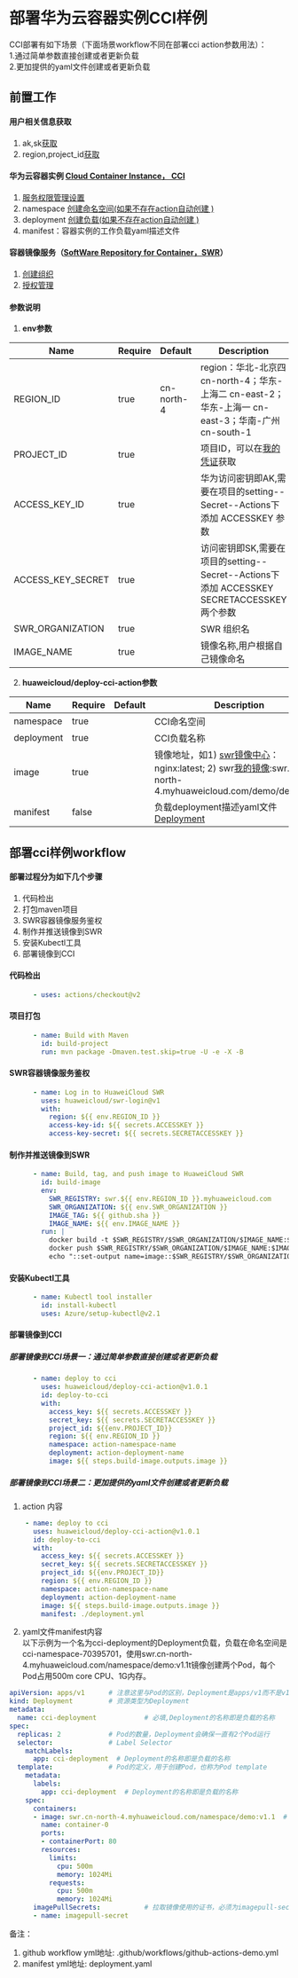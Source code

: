 # 部署华为云容器实例CCI样例

CCI部署有如下场景（下面场景workflow不同在部署cci action参数用法）：  
1.通过简单参数直接创建或者更新负载  
2.更加提供的yaml文件创建或者更新负载  

## **前置工作**
#### 用户相关信息获取
1) ak,sk[获取](https://support.huaweicloud.com/usermanual-ca/ca_01_0003.html?utm_campaign=ua&utm_content=ca&utm_term=console) 
2) region,project_id[获取](https://support.huaweicloud.com/usermanual-ca/ca_01_0001.html)   

#### 华为云容器实例 [Cloud Container Instance， CCI](https://support.huaweicloud.com/cci/index.html)
1) [服务权限管理设置](https://support.huaweicloud.com/usermanual-cci/cci_01_0074.html)
2) namespace [创建命名空间(如果不存在action自动创建 )](https://support.huaweicloud.com/qs-cci/cci_qs_0004.html)  
3) deployment [创建负载(如果不存在action自动创建 )](https://support.huaweicloud.com/qs-cci/cci_qs_0005.html)  
4) manifest：容器实例的工作负载yaml描述文件   
#### 容器镜像服务（[SoftWare Repository for Container，SWR](https://support.huaweicloud.com/swr/index.html)）    
1) [创建组织](https://support.huaweicloud.com/usermanual-swr/swr_01_0014.html)   
2) [授权管理](https://support.huaweicloud.com/usermanual-swr/swr_01_0072.html)
#### 参数说明
1) **env参数**

| Name          | Require | Default | Description |
| ------------- | ------- | ------- | ----------- |
| REGION_ID    |   true        |     cn-north-4    | region：华北-北京四	cn-north-4；华东-上海二	cn-east-2；华东-上海一	cn-east-3；华南-广州	cn-south-1|
| PROJECT_ID    |   true    |         | 项目ID，可以在[我的凭证](https://console.huaweicloud.com/iam/?locale=zh-cn#/mine/apiCredential)获取|
| ACCESS_KEY_ID    |   true    |         | 华为访问密钥即AK,需要在项目的setting--Secret--Actions下添加 ACCESSKEY 参数|
| ACCESS_KEY_SECRET    |   true    |         | 访问密钥即SK,需要在项目的setting--Secret--Actions下添加 ACCESSKEY SECRETACCESSKEY 两个参数|
| SWR_ORGANIZATION    |   true    |         | SWR 组织名|
| IMAGE_NAME    |   true    |         | 镜像名称,用户根据自己镜像命名|  
2) **huaweicloud/deploy-cci-action参数**  

| Name          | Require | Default | Description |
| ------------- | ------- | ------- | ----------- |
| namespace    |   true         |         | CCI命名空间|
| deployment    |   true         |         | CCI负载名称|
| image    |   true         |         | 镜像地址，如1) [swr镜像中心](https://console.huaweicloud.com/swr/?agencyId=66af5f8d4b84416785817649d667a396&region=cn-north-4&locale=zh-cn#/app/swr/huaweiOfficialList)：nginx:latest;  2) swr[我的镜像](https://console.huaweicloud.com/swr/?agencyId=66af5f8d4b84416785817649d667a396&region=cn-north-4&locale=zh-cn#/app/warehouse/list):swr.cn-north-4.myhuaweicloud.com/demo/demo:v1.1|
| manifest    |   false    |         | 负载deployment描述yaml文件[Deployment](https://support.huaweicloud.com/devg-cci/cci_05_0005.html)|  



## **部署cci样例workflow**
#### 部署过程分为如下几个步骤
1) 代码检出  
2) 打包maven项目  
3) SWR容器镜像服务鉴权  
4) 制作并推送镜像到SWR  
5) 安装Kubectl工具  
6) 部署镜像到CCI
#### 代码检出 
```yaml
      - uses: actions/checkout@v2
```

#### 项目打包
```yaml
      - name: Build with Maven
        id: build-project
        run: mvn package -Dmaven.test.skip=true -U -e -X -B
```

#### SWR容器镜像服务鉴权
```yaml
      - name: Log in to HuaweiCloud SWR
        uses: huaweicloud/swr-login@v1
        with:
          region: ${{ env.REGION_ID }}
          access-key-id: ${{ secrets.ACCESSKEY }}
          access-key-secret: ${{ secrets.SECRETACCESSKEY }}
```

#### 制作并推送镜像到SWR
```yaml
      - name: Build, tag, and push image to HuaweiCloud SWR
        id: build-image
        env:
          SWR_REGISTRY: swr.${{ env.REGION_ID }}.myhuaweicloud.com
          SWR_ORGANIZATION: ${{ env.SWR_ORGANIZATION }}
          IMAGE_TAG: ${{ github.sha }}
          IMAGE_NAME: ${{ env.IMAGE_NAME }}
        run: |
          docker build -t $SWR_REGISTRY/$SWR_ORGANIZATION/$IMAGE_NAME:$IMAGE_TAG .
          docker push $SWR_REGISTRY/$SWR_ORGANIZATION/$IMAGE_NAME:$IMAGE_TAG
          echo "::set-output name=image::$SWR_REGISTRY/$SWR_ORGANIZATION/$IMAGE_NAME:$IMAGE_TAG"
```

#### 安装Kubectl工具
```yaml
      - name: Kubectl tool installer
        id: install-kubectl
        uses: Azure/setup-kubectl@v2.1
```

#### 部署镜像到CCI
##### 部署镜像到CCI场景一：通过简单参数直接创建或者更新负载
```yaml
      - name: deploy to cci
        uses: huaweicloud/deploy-cci-action@v1.0.1
        id: deploy-to-cci
        with:
          access_key: ${{ secrets.ACCESSKEY }}
          secret_key: ${{ secrets.SECRETACCESSKEY }}
          project_id: ${{env.PROJECT_ID}}
          region: ${{ env.REGION_ID }}
          namespace: action-namespace-name
          deployment: action-deployment-name
          image: ${{ steps.build-image.outputs.image }}
 ```    
##### 部署镜像到CCI场景二：更加提供的yaml文件创建或者更新负载
1) action 内容
```yaml
    - name: deploy to cci
      uses: huaweicloud/deploy-cci-action@v1.0.1
      id: deploy-to-cci
      with:
        access_key: ${{ secrets.ACCESSKEY }}
        secret_key: ${{ secrets.SECRETACCESSKEY }}
        project_id: ${{env.PROJECT_ID}}
        region: ${{ env.REGION_ID }}
        namespace: action-namespace-name
        deployment: action-deployment-name
        image: ${{ steps.build-image.outputs.image }}
        manifest: ./deployment.yml
```

2) yaml文件manifest内容  
以下示例为一个名为cci-deployment的Deployment负载，负载在命名空间是cci-namespace-70395701，使用swr.cn-north-4.myhuaweicloud.com/namespace/demo:v1.1t镜像创建两个Pod，每个Pod占用500m core CPU、1G内存。

```yaml
apiVersion: apps/v1      # 注意这里与Pod的区别，Deployment是apps/v1而不是v1
kind: Deployment         # 资源类型为Deployment
metadata:
  name: cci-deployment            # 必填,Deployment的名称即是负载的名称
spec:
  replicas: 2            # Pod的数量，Deployment会确保一直有2个Pod运行         
  selector:              # Label Selector
    matchLabels:
      app: cci-deployment  # Deployment的名称即是负载的名称
  template:              # Pod的定义，用于创建Pod，也称为Pod template
    metadata:
      labels:
        app: cci-deployment  # Deployment的名称即是负载的名称
    spec:
      containers:
      - image: swr.cn-north-4.myhuaweicloud.com/namespace/demo:v1.1  # 镜像地址,传入参数image会将次镜像地址替换
        name: container-0
        ports:
        - containerPort: 80
        resources:
          limits:
            cpu: 500m
            memory: 1024Mi
          requests:
            cpu: 500m
            memory: 1024Mi
      imagePullSecrets:           # 拉取镜像使用的证书，必须为imagepull-secret
      - name: imagepull-secret
```
备注：  
1) github workflow yml地址: .github/workflows/github-actions-demo.yml  
2) manifest yml地址: deployment.yaml


